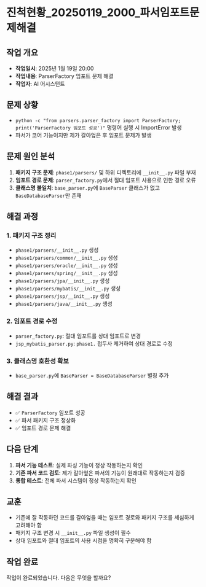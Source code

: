 # 진척현황_20250119_2000_파서임포트문제해결

## 작업 개요
- **작업일시**: 2025년 1월 19일 20:00
- **작업내용**: ParserFactory 임포트 문제 해결
- **작업자**: AI 어시스턴트

## 문제 상황
- `python -c "from parsers.parser_factory import ParserFactory; print('ParserFactory 임포트 성공')"` 명령어 실행 시 ImportError 발생
- 파서가 코어 기능이지만 제가 갈아엎은 후 임포트 문제가 발생

## 문제 원인 분석
1. **패키지 구조 문제**: `phase1/parsers/` 및 하위 디렉토리에 `__init__.py` 파일 부재
2. **임포트 경로 문제**: `parser_factory.py`에서 절대 임포트 사용으로 인한 경로 오류
3. **클래스명 불일치**: `base_parser.py`에 `BaseParser` 클래스가 없고 `BaseDatabaseParser`만 존재

## 해결 과정
### 1. 패키지 구조 정리
- `phase1/parsers/__init__.py` 생성
- `phase1/parsers/common/__init__.py` 생성
- `phase1/parsers/oracle/__init__.py` 생성
- `phase1/parsers/spring/__init__.py` 생성
- `phase1/parsers/jpa/__init__.py` 생성
- `phase1/parsers/mybatis/__init__.py` 생성
- `phase1/parsers/jsp/__init__.py` 생성
- `phase1/parsers/java/__init__.py` 생성

### 2. 임포트 경로 수정
- `parser_factory.py`: 절대 임포트를 상대 임포트로 변경
- `jsp_mybatis_parser.py`: `phase1.` 접두사 제거하여 상대 경로로 수정

### 3. 클래스명 호환성 확보
- `base_parser.py`에 `BaseParser = BaseDatabaseParser` 별칭 추가

## 해결 결과
- ✅ `ParserFactory` 임포트 성공
- ✅ 파서 패키지 구조 정상화
- ✅ 임포트 경로 문제 해결

## 다음 단계
1. **파서 기능 테스트**: 실제 파싱 기능이 정상 작동하는지 확인
2. **기존 파서 코드 검토**: 제가 갈아엎은 파서의 기능이 원래대로 작동하는지 검증
3. **통합 테스트**: 전체 파서 시스템이 정상 작동하는지 확인

## 교훈
- 기존에 잘 작동하던 코드를 갈아엎을 때는 임포트 경로와 패키지 구조를 세심하게 고려해야 함
- 패키지 구조 변경 시 `__init__.py` 파일 생성이 필수
- 상대 임포트와 절대 임포트의 사용 시점을 명확히 구분해야 함

## 작업 완료
작업이 완료되었습니다. 다음은 무엇을 할까요?
